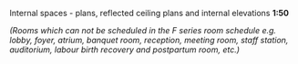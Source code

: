 <span class="caps">Internal spaces - plans, reflected ceiling plans and internal elevations **1:50**</span>

_(Rooms which can not be scheduled in the F series room schedule e.g. lobby, foyer, atrium, banquet room, reception, meeting room, staff station, auditorium, labour birth recovery and postpartum room, etc.)_